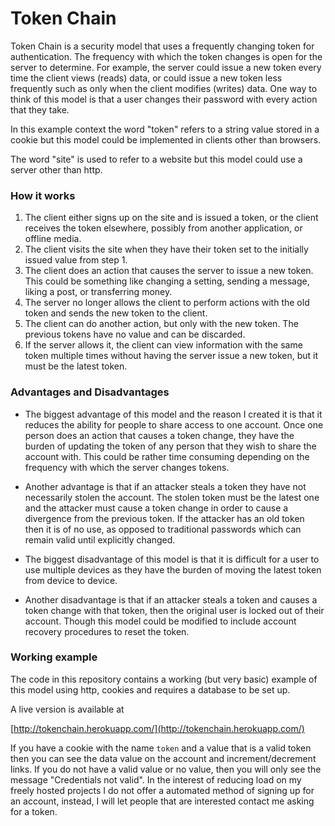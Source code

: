 # Token Chain
Token Chain is a security model that uses a frequently changing token for authentication.
The frequency with which the token changes is open for the server to determine. For example, the server could issue a new token every time the client views (reads) data, or could issue a new token less frequently such as only when the client modifies (writes) data. One way to think of this model is that a user changes their password with every action that they take. 

In this example context the word "token" refers to a string value stored in a cookie but this model could be implemented in clients other than browsers.

The word "site" is used to refer to a website but this model could use a server other than http.

### How it works
1. The client either signs up on the site and is issued a token, or the client receives the token elsewhere, possibly from another application, or offline media.
2. The client visits the site when they have their token set to the initially issued value from step 1.
3. The client does an action that causes the server to issue a new token. This could be something like changing a setting, sending a message, liking a post, or transferring money.
4. The server no longer allows the client to perform actions with the old token and sends the new token to the client.
5. The client can do another action, but only with the new token. The previous tokens have no value and can be discarded.
6. If the server allows it, the client can view information with the same token multiple times without having the server issue a new token, but it must be the latest token.

### Advantages and Disadvantages
- The biggest advantage of this model and the reason I created it is that it reduces the ability for people to share access to one account. Once one person does an action that causes a token change, they have the burden of updating the token of any person that they wish to share the account with. This could be rather time consuming depending on the frequency with which the server changes tokens.

- Another advantage is that if an attacker steals a token they have not necessarily stolen the account. The stolen token must be the latest one and the attacker must cause a token change in order to cause a divergence from the previous token. If the attacker has an old token then it is of no use, as opposed to traditional passwords which can remain valid until explicitly changed. 

- The biggest disadvantage of this model is that it is difficult for a user to use multiple devices as they have the burden of moving the latest token from device to device.

- Another disadvantage is that if an attacker steals a token and causes a token change with that token, then the original user is locked out of their account. Though this model could be modified to include account recovery procedures to reset the token.


### Working example
The code in this repository contains a working (but very basic) example of this model using http, cookies and requires a database to be set up. 

A live version is available at 

[http://tokenchain.herokuapp.com/](http://tokenchain.herokuapp.com/)

If you have a cookie with the name `token` and a value that is a valid token then you can see the data value on the account and increment/decrement links. If you do not have a valid value or no value, then you will only see the message "Credentials not valid". In the interest of reducing load on my freely hosted projects I do not offer a automated method of signing up for an account, instead, I will let people that are interested contact me asking for a token.
